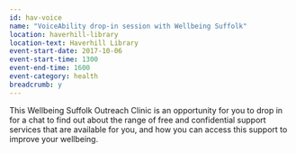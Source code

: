 ```yaml
---
id: hav-voice
name: "VoiceAbility drop-in session with Wellbeing Suffolk"
location: haverhill-library
location-text: Haverhill Library
event-start-date: 2017-10-06
event-start-time: 1300
event-end-time: 1600
event-category: health
breadcrumb: y
---
```


This Wellbeing Suffolk Outreach Clinic is an opportunity for you to drop in for a chat to find out about the range of free and confidential support services that are available for you, and how you can access this support to improve your wellbeing.
